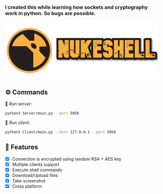 ### I created this while learning how sockets and cryptography work in python. So bugs are possible.

<p align="center">
  <img src="Images/logo.png"/><br>
</p>

## :gear: Commands
  :cop: _Run server:_
  ``` bash
  python3 Server/main.py --port 5050
  ```
  :construction_worker: _Run client:_
  ``` bash
  python3 Client/main.py --host 127.0.0.1 --port 5050
  ```

## :tada: Features
- [x] Connection is encrypted using random RSA + AES key
- [x] Multiple clients support
- [x] Execute shell commands
- [x] Download/Upload files
- [x] Take screenshot
- [x] Cross platform
